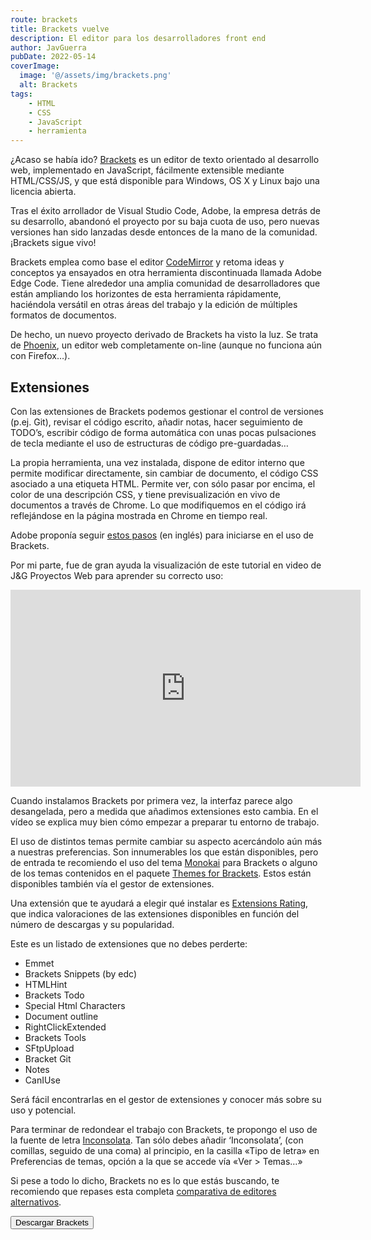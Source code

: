 ```yaml
---
route: brackets
title: Brackets vuelve
description: El editor para los desarrolladores front end
author: JavGuerra
pubDate: 2022-05-14
coverImage:
  image: '@/assets/img/brackets.png'
  alt: Brackets
tags:
    - HTML
    - CSS
    - JavaScript
    - herramienta
---
```

¿Acaso se había ido? [Brackets](https://brackets.io/) es un editor de texto orientado al desarrollo web, implementado en JavaScript, fácilmente extensible mediante HTML/CSS/JS, y que está disponible para Windows, OS X y Linux bajo una licencia abierta.

Tras el éxito arrollador de Visual Studio Code, Adobe, la empresa detrás de su desarrollo, abandonó el proyecto por su baja cuota de uso, pero nuevas versiones han sido lanzadas desde entonces de la mano de la comunidad. ¡Brackets sigue vivo!

Brackets emplea como base el editor [CodeMirror](https://codemirror.net/) y retoma ideas y conceptos ya ensayados en otra herramienta discontinuada llamada Adobe Edge Code. Tiene alrededor una amplia comunidad de desarrolladores que están ampliando los horizontes de esta herramienta rápidamente, haciéndola versátil en otras áreas del trabajo y la edición de múltiples formatos de documentos.

De hecho, un nuevo proyecto derivado de Brackets ha visto la luz. Se trata de [Phoenix](https://phcode.dev/), un editor web completamente on-line (aunque no funciona aún con Firefox…).

## Extensiones

Con las extensiones de Brackets podemos gestionar el control de versiones (p.ej. Git), revisar el código escrito, añadir notas, hacer seguimiento de TODO’s, escribir código de forma automática con unas pocas pulsaciones de tecla mediante el uso de estructuras de código pre-guardadas…

La propia herramienta, una vez instalada, dispone de editor interno que permite modificar directamente, sin cambiar de documento, el código CSS asociado a una etiqueta HTML. Permite ver, con sólo pasar por encima, el color de una descripción CSS, y tiene previsualización en vivo de documentos a través de Chrome. Lo que modifiquemos en el código irá reflejándose en la página mostrada en Chrome en tiempo real.

Adobe proponía seguir [estos pasos](https://github.com/adobe/brackets/wiki/How-to-Use-Brackets) (en inglés) para iniciarse en el uso de Brackets.

Por mi parte, fue de gran ayuda la visualización de este tutorial en video de J&G Proyectos Web para aprender su correcto uso:

<iframe width="560" height="315" src="https://www.youtube.com/embed/UngFUMhv2TY" title="YouTube video player" frameborder="0" allow="accelerometer; autoplay; clipboard-write; encrypted-media; gyroscope; picture-in-picture" allowfullscreen></iframe>

Cuando instalamos Brackets por primera vez, la interfaz parece algo desangelada, pero a medida que añadimos extensiones esto cambia. En el vídeo se explica muy bien cómo empezar a preparar tu entorno de trabajo.

El uso de distintos temas permite cambiar su aspecto acercándolo aún más a nuestras preferencias. Son innumerables los que están disponibles, pero de entrada te recomiendo el uso del tema [Monokai](https://github.com/Brackets-Themes/Monokai) para Brackets o alguno de los temas contenidos en el paquete [Themes for Brackets](https://github.com/Jacse/themes-for-brackets). Estos están disponibles también vía el gestor de extensiones.

Una extensión que te ayudará a elegir qué instalar es [Extensions Rating](https://github.com/dnbard/brackets-extension-rating), que indica valoraciones de las extensiones disponibles en función del número de descargas y su popularidad.

Este es un listado de extensiones que no debes perderte:
* Emmet
* Brackets Snippets (by edc)
* HTMLHint
* Brackets Todo
* Special Html Characters
* Document outline
* RightClickExtended
* Brackets Tools
* SFtpUpload
* Bracket Git
* Notes
* CanIUse

Será fácil encontrarlas en el gestor de extensiones y conocer más sobre su uso y potencial.

Para terminar de redondear el trabajo con Brackets, te propongo el uso de la fuente de letra [Inconsolata](http://www.levien.com/type/myfonts/inconsolata.html). Tan sólo debes añadir ‘Inconsolata’, (con comillas, seguido de una coma) al principio, en la casilla «Tipo de letra» en Preferencias de temas, opción a la que se accede vía «Ver > Temas…»

Si pese a todo lo dicho, Brackets no es lo que estás buscando, te recomiendo que repases esta completa [comparativa de editores alternativos](http://www.emezeta.com/articulos/los-mejores-editores-de-texto-para-programar).

[<button>Descargar Brackets</button>](https://brackets.io/)